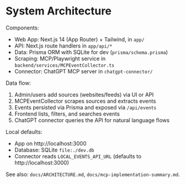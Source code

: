 # System Architecture

Components:
- Web App: Next.js 14 (App Router) + Tailwind, in `app/`
- API: Next.js route handlers in `app/api/*`
- Data: Prisma ORM with SQLite for dev (`prisma/schema.prisma`)
- Scraping: MCP/Playwright service in `backend/services/MCPEventCollector.ts`
- Connector: ChatGPT MCP server in `chatgpt-connector/`

Data flow:
1) Admin/users add sources (websites/feeds) via UI or API
2) MCPEventCollector scrapes sources and extracts events
3) Events persisted via Prisma and exposed via `/api/events`
4) Frontend lists, filters, and searches events
5) ChatGPT connector queries the API for natural language flows

Local defaults:
- App on http://localhost:3000
- Database: SQLite `file:./dev.db`
- Connector reads `LOCAL_EVENTS_API_URL` (defaults to http://localhost:3000)

See also: `docs/ARCHITECTURE.md`, `docs/mcp-implementation-summary.md`.
